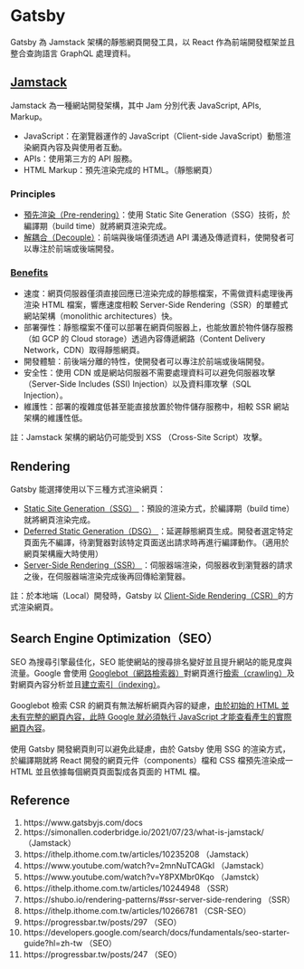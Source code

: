 # Gatsby
Gatsby 為 Jamstack 架構的靜態網頁開發工具，以 React 作為前端開發框架並且整合查詢語言 GraphQL 處理資料。
## <a href="https://jamstack.org/">Jamstack</a>
Jamstack 為一種網站開發架構，其中 Jam 分別代表 JavaScript, APIs, Markup。
- JavaScript：在瀏覽器運作的 JavaScript（Client-side JavaScript）動態渲染網頁內容及與使用者互動。
- APIs：使用第三方的 API 服務。
- HTML Markup：預先渲染完成的 HTML。（靜態網頁）
### Principles
- <a href="https://jamstack.org/glossary/pre-render/">預先渲染（Pre-rendering）</a>：使用 Static Site Generation（SSG）技術，於編譯期（build time）就將網頁渲染完成。
- <a href="https://jamstack.org/glossary/decoupling/">解耦合（Decouple）</a>：前端與後端僅須透過 API 溝通及傳遞資料，使開發者可以專注於前端或後端開發。
### <a href="https://jamstack.org/why-jamstack/">Benefits</a>
- 速度：網頁伺服器僅須直接回應已渲染完成的靜態檔案，不需做資料處理後再渲染 HTML 檔案，響應速度相較 Server-Side Rendering（SSR）的單體式網站架構（monolithic architectures）快。
- 部署彈性：靜態檔案不僅可以部署在網頁伺服器上，也能放置於物件儲存服務（如 GCP 的 Cloud storage）透過內容傳遞網路（Content Delivery Network，CDN）取得靜態網頁。
- 開發體驗：前後端分離的特性，使開發者可以專注於前端或後端開發。
- 安全性：使用 CDN 或是網站伺服器不需要處理資料可以避免伺服器攻擊（Server-Side Includes (SSI) Injection）以及資料庫攻擊（SQL Injection）。
- 維護性：部署的複雜度低甚至能直接放置於物件儲存服務中，相較 SSR 網站架構的維護性低。

註：Jamstack 架構的網站仍可能受到 XSS （Cross-Site Script）攻擊。
## Rendering
Gatsby 能選擇使用以下三種方式渲染網頁：
- <a href="https://www.gatsbyjs.com/docs/conceptual/rendering-options/#static-site-generation-ssg">
    Static Site Generation（SSG）
  </a>：預設的渲染方式，於編譯期（build time）就將網頁渲染完成。
- <a href="https://www.gatsbyjs.com/docs/conceptual/rendering-options/#deferred-static-generation-dsg">
    Deferred Static Generation（DSG）
  </a>：延遲靜態網頁生成。開發者選定特定頁面先不編譯，待瀏覽器對該特定頁面送出請求時再進行編譯動作。（適用於網頁架構龐大時使用）
- <a href="https://www.gatsbyjs.com/docs/conceptual/rendering-options/#server-side-rendering-ssr">
    Server-Side Rendering（SSR）
  </a>：伺服器端渲染，伺服器收到瀏覽器的請求之後，在伺服器端渲染完成後再回傳給瀏覽器。

註：於本地端（Local）開發時，Gatsby 以 <a href="https://developers.google.com/search/docs/crawling-indexing/googlebot?hl=en">Client-Side Rendering（CSR）</a>的方式渲染網頁。
## Search Engine Optimization（SEO）
SEO 為搜尋引擎最佳化，SEO 能使網站的搜尋排名變好並且提升網站的能見度與流量。Google 會使用 <a href="https://developers.google.com/search/docs/crawling-indexing/googlebot?hl=en">Googlebot（網路檢索器）</a>對網頁進行<a href="https://developers.google.com/search/docs/fundamentals/how-search-works?hl=en#crawling">檢索（crawling）</a>及對網頁內容分析並且<a href="https://developers.google.com/search/docs/fundamentals/how-search-works?hl=en#indexing">建立索引（indexing）</a>。
<br/>
<br/>
Googlebot 檢索 CSR 的網頁有無法解析網頁內容的疑慮，<a href="https://developers.google.com/search/docs/crawling-indexing/javascript/javascript-seo-basics?hl=en#how-googlebot-processes-javascript">由於初始的 HTML 並未有完整的網頁內容，此時 Google 就必須執行 JavaScript 才能查看產生的實際網頁內容</a>。
<br/>
<br/>
使用 Gatsby 開發網頁則可以避免此疑慮，由於 Gatsby 使用 SSG 的渲染方式，於編譯期就將 React 開發的網頁元件（components）檔和 CSS 檔預先渲染成一 HTML 並且依據每個網頁頁面製成各頁面的 HTML 檔。

## Reference
<ol>
    <li>https://www.gatsbyjs.com/docs</li>
    <li>https://simonallen.coderbridge.io/2021/07/23/what-is-jamstack/ （Jamstack）</li>
    <li>https://ithelp.ithome.com.tw/articles/10235208 （Jamstack）</li>
    <li>https://www.youtube.com/watch?v=2mnNuTCAGkI （Jamstack）</li>
    <li>https://www.youtube.com/watch?v=Y8PXMbr0Kqo （Jamstck）</li>
    <li>https://ithelp.ithome.com.tw/articles/10244948 （SSR）</li>
    <li>https://shubo.io/rendering-patterns/#ssr-server-side-rendering （SSR）</li>
    <li>https://ithelp.ithome.com.tw/articles/10266781 （CSR-SEO）</li>
    <li>https://progressbar.tw/posts/297 （SEO）</li>
    <li>https://developers.google.com/search/docs/fundamentals/seo-starter-guide?hl=zh-tw （SEO）</li>
    <li>https://progressbar.tw/posts/247 （SEO）</li>
<ol>